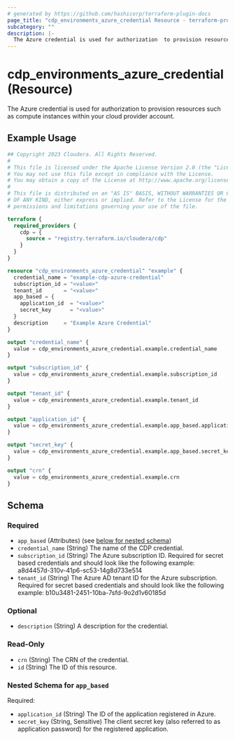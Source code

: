 ```yaml
---
# generated by https://github.com/hashicorp/terraform-plugin-docs
page_title: "cdp_environments_azure_credential Resource - terraform-provider-cdp"
subcategory: ""
description: |-
  The Azure credential is used for authorization  to provision resources such as compute instances within your cloud provider account.
---
```


# cdp_environments_azure_credential (Resource)

The Azure credential is used for authorization  to provision resources such as compute instances within your cloud provider account.

## Example Usage

```terraform
## Copyright 2023 Cloudera. All Rights Reserved.
#
# This file is licensed under the Apache License Version 2.0 (the "License").
# You may not use this file except in compliance with the License.
# You may obtain a copy of the License at http://www.apache.org/licenses/LICENSE-2.0.
#
# This file is distributed on an "AS IS" BASIS, WITHOUT WARRANTIES OR CONDITIONS
# OF ANY KIND, either express or implied. Refer to the License for the specific
# permissions and limitations governing your use of the file.

terraform {
  required_providers {
    cdp = {
      source = "registry.terraform.io/cloudera/cdp"
    }
  }
}

resource "cdp_environments_azure_credential" "example" {
  credential_name = "example-cdp-azure-credential"
  subscription_id = "<value>"
  tenant_id       = "<value>"
  app_based = {
    application_id  = "<value>"
    secret_key      = "<value>"
  }
  description     = "Example Azure Credential"
}

output "credential_name" {
  value = cdp_environments_azure_credential.example.credential_name
}

output "subscription_id" {
  value = cdp_environments_azure_credential.example.subscription_id
}

output "tenant_id" {
  value = cdp_environments_azure_credential.example.tenant_id
}

output "application_id" {
  value = cdp_environments_azure_credential.example.app_based.application_id
}

output "secret_key" {
  value = cdp_environments_azure_credential.example.app_based.secret_key
}

output "crn" {
  value = cdp_environments_azure_credential.example.crn
}
```

<!-- schema generated by tfplugindocs -->
## Schema

### Required

- `app_based` (Attributes) (see [below for nested schema](#nestedatt--app_based))
- `credential_name` (String) The name of the CDP credential.
- `subscription_id` (String) The Azure subscription ID. Required for secret based credentials and should look like the following example: a8d4457d-310v-41p6-sc53-14g8d733e514
- `tenant_id` (String) The Azure AD tenant ID for the Azure subscription. Required for secret based credentials and should look like the following example: b10u3481-2451-10ba-7sfd-9o2d1v60185d

### Optional

- `description` (String) A description for the credential.

### Read-Only

- `crn` (String) The CRN of the credential.
- `id` (String) The ID of this resource.

<a id="nestedatt--app_based"></a>
### Nested Schema for `app_based`

Required:

- `application_id` (String) The ID of the application registered in Azure.
- `secret_key` (String, Sensitive) The client secret key (also referred to as application password) for the registered application.


